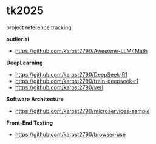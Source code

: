 # tk2025
project reference tracking

**outlier.ai**
- https://github.com/karost2790/Awesome-LLM4Math


**DeepLearning**
- https://github.com/karost2790/DeepSeek-R1
- https://github.com/karost2790/train-deepseek-r1
- https://github.com/karost2790/verl


**Software Architecture**
- https://github.com/karost2790/microservices-sample

**Front-End Testing**
- https://github.com/karost2790/browser-use
